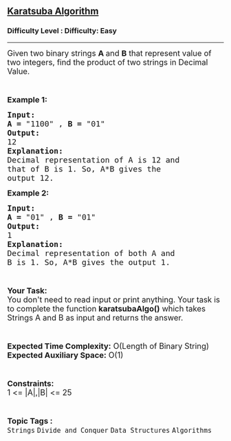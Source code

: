 <h2><a href="https://www.geeksforgeeks.org/problems/karatsuba-algorithm0135/1">Karatsuba Algorithm</a></h2><h3>Difficulty Level : Difficulty: Easy</h3><hr><div class="problems_problem_content__Xm_eO"><p><span style="font-size:18px">Given two binary strings <strong>A </strong>and <strong>B</strong> that represent value of two integers, find the product of two strings in Decimal Value.</span></p>

<p>&nbsp;</p>

<p><span style="font-size:18px"><strong>Example 1:</strong></span></p>

<pre><span style="font-size:18px"><strong>Input:</strong>
<strong>A = </strong>"1100" , <strong>B = </strong>"01"
<strong>Output:</strong>
12
<strong>Explanation:</strong>
Decimal representation of A is 12 and
that of B is 1. So, A*B gives the
output 12.</span></pre>

<p><span style="font-size:18px"><strong>Example 2:</strong></span></p>

<pre><span style="font-size:18px"><strong>Input:</strong>
<strong>A = </strong>"01" , <strong>B = </strong>"01"
<strong>Output:</strong>
1
<strong>Explanation:</strong>
Decimal representation of both A and 
B is 1. So, A*B gives the output 1.</span></pre>

<p>&nbsp;</p>

<p><span style="font-size:18px"><strong>Your Task:</strong><br>
You don't need to read input or print anything. Your task is to complete the function <strong>karatsubaAlgo()</strong> which takes Strings A and B as input and returns the answer.</span></p>

<p>&nbsp;</p>

<p><span style="font-size:18px"><strong>Expected Time Complexity:</strong> O(Length of Binary String)<br>
<strong>Expected Auxiliary Space:</strong> O(1)</span></p>

<p>&nbsp;</p>

<p><span style="font-size:18px"><strong>Constraints:</strong><br>
1 &lt;= |A|,|B| &lt;= 25</span></p>
</div><br><p><span style=font-size:18px><strong>Topic Tags : </strong><br><code>Strings</code>&nbsp;<code>Divide and Conquer</code>&nbsp;<code>Data Structures</code>&nbsp;<code>Algorithms</code>&nbsp;